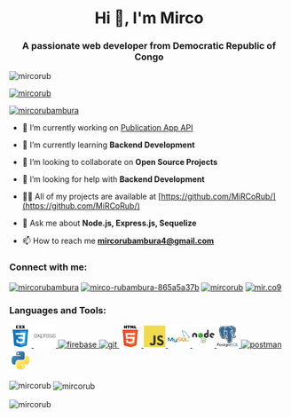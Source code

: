 <h1 align="center">Hi 👋, I'm Mirco</h1>
<h3 align="center">A passionate web developer from Democratic Republic of Congo</h3>

<p align="left"> <img src="https://komarev.com/ghpvc/?username=mircorub&label=Profile%20views&color=0e75b6&style=flat" alt="mircorub" /> </p>

<p align="left"> <a href="https://github.com/ryo-ma/github-profile-trophy"><img src="https://github-profile-trophy.vercel.app/?username=mircorub" alt="mircorub" /></a> </p>

<p align="left"> <a href="https://twitter.com/mircorubambura" target="blank"><img src="https://img.shields.io/twitter/follow/mircorubambura?logo=twitter&style=for-the-badge" alt="mircorubambura" /></a> </p>

- 🔭 I’m currently working on [Publication App API](https://github.com/MiRCoRub/memoire-backend)

- 🌱 I’m currently learning **Backend Development**

- 👯 I’m looking to collaborate on **Open Source Projects**

- 🤝 I’m looking for help with **Backend Development**

- 👨‍💻 All of my projects are available at [https://github.com/MiRCoRub/](https://github.com/MiRCoRub/)

- 💬 Ask me about **Node.js, Express.js, Sequelize**

- 📫 How to reach me **mircorubambura4@gmail.com**

<h3 align="left">Connect with me:</h3>
<p align="left">
<a href="https://twitter.com/mircorubambura" target="blank"><img align="center" src="https://raw.githubusercontent.com/rahuldkjain/github-profile-readme-generator/master/src/images/icons/Social/twitter.svg" alt="mircorubambura" height="30" width="40" /></a>
<a href="https://linkedin.com/in/mirco-rubambura-865a5a37b" target="blank"><img align="center" src="https://raw.githubusercontent.com/rahuldkjain/github-profile-readme-generator/master/src/images/icons/Social/linked-in-alt.svg" alt="mirco-rubambura-865a5a37b" height="30" width="40" /></a>
<a href="https://fb.com/mircorub" target="blank"><img align="center" src="https://raw.githubusercontent.com/rahuldkjain/github-profile-readme-generator/master/src/images/icons/Social/facebook.svg" alt="mircorub" height="30" width="40" /></a>
<a href="https://instagram.com/mir.co9" target="blank"><img align="center" src="https://raw.githubusercontent.com/rahuldkjain/github-profile-readme-generator/master/src/images/icons/Social/instagram.svg" alt="mir.co9" height="30" width="40" /></a>
</p>

<h3 align="left">Languages and Tools:</h3>
<p align="left"> <a href="https://www.w3schools.com/css/" target="_blank" rel="noreferrer"> <img src="https://raw.githubusercontent.com/devicons/devicon/master/icons/css3/css3-original-wordmark.svg" alt="css3" width="40" height="40"/> </a> <a href="https://expressjs.com" target="_blank" rel="noreferrer"> <img src="https://raw.githubusercontent.com/devicons/devicon/master/icons/express/express-original-wordmark.svg" alt="express" width="40" height="40"/> </a> <a href="https://firebase.google.com/" target="_blank" rel="noreferrer"> <img src="https://www.vectorlogo.zone/logos/firebase/firebase-icon.svg" alt="firebase" width="40" height="40"/> </a> <a href="https://git-scm.com/" target="_blank" rel="noreferrer"> <img src="https://www.vectorlogo.zone/logos/git-scm/git-scm-icon.svg" alt="git" width="40" height="40"/> </a> <a href="https://www.w3.org/html/" target="_blank" rel="noreferrer"> <img src="https://raw.githubusercontent.com/devicons/devicon/master/icons/html5/html5-original-wordmark.svg" alt="html5" width="40" height="40"/> </a> <a href="https://developer.mozilla.org/en-US/docs/Web/JavaScript" target="_blank" rel="noreferrer"> <img src="https://raw.githubusercontent.com/devicons/devicon/master/icons/javascript/javascript-original.svg" alt="javascript" width="40" height="40"/> </a> <a href="https://www.mysql.com/" target="_blank" rel="noreferrer"> <img src="https://raw.githubusercontent.com/devicons/devicon/master/icons/mysql/mysql-original-wordmark.svg" alt="mysql" width="40" height="40"/> </a> <a href="https://nodejs.org" target="_blank" rel="noreferrer"> <img src="https://raw.githubusercontent.com/devicons/devicon/master/icons/nodejs/nodejs-original-wordmark.svg" alt="nodejs" width="40" height="40"/> </a> <a href="https://www.postgresql.org" target="_blank" rel="noreferrer"> <img src="https://raw.githubusercontent.com/devicons/devicon/master/icons/postgresql/postgresql-original-wordmark.svg" alt="postgresql" width="40" height="40"/> </a> <a href="https://postman.com" target="_blank" rel="noreferrer"> <img src="https://www.vectorlogo.zone/logos/getpostman/getpostman-icon.svg" alt="postman" width="40" height="40"/> </a> <a href="https://www.python.org" target="_blank" rel="noreferrer"> <img src="https://raw.githubusercontent.com/devicons/devicon/master/icons/python/python-original.svg" alt="python" width="40" height="40"/> </a> </p>

<p><img align="left" src="https://github-readme-stats.vercel.app/api/top-langs?username=mircorub&show_icons=true&locale=en&layout=compact" alt="mircorub" /></p>

<p>&nbsp;<img align="center" src="https://github-readme-stats.vercel.app/api?username=mircorub&show_icons=true&locale=en" alt="mircorub" /></p>

<p><img align="center" src="https://github-readme-streak-stats.herokuapp.com/?user=mircorub&" alt="mircorub" /></p>
